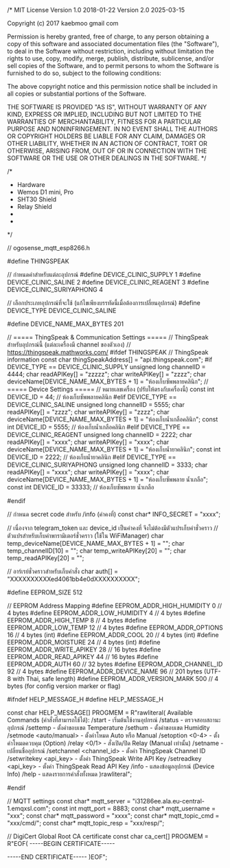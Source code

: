 /*
  MIT License
Version 1.0 2018-01-22
Version 2.0 2025-03-15

Copyright (c) 2017 kaebmoo gmail com

Permission is hereby granted, free of charge, to any person obtaining a copy
of this software and associated documentation files (the "Software"), to deal
in the Software without restriction, including without limitation the rights
to use, copy, modify, merge, publish, distribute, sublicense, and/or sell
copies of the Software, and to permit persons to whom the Software is
furnished to do so, subject to the following conditions:

The above copyright notice and this permission notice shall be included in all
copies or substantial portions of the Software.

THE SOFTWARE IS PROVIDED "AS IS", WITHOUT WARRANTY OF ANY KIND, EXPRESS OR
IMPLIED, INCLUDING BUT NOT LIMITED TO THE WARRANTIES OF MERCHANTABILITY,
FITNESS FOR A PARTICULAR PURPOSE AND NONINFRINGEMENT. IN NO EVENT SHALL THE
AUTHORS OR COPYRIGHT HOLDERS BE LIABLE FOR ANY CLAIM, DAMAGES OR OTHER
LIABILITY, WHETHER IN AN ACTION OF CONTRACT, TORT OR OTHERWISE, ARISING FROM,
OUT OF OR IN CONNECTION WITH THE SOFTWARE OR THE USE OR OTHER DEALINGS IN THE
SOFTWARE.
*/

/*
 * Hardware
 * Wemos D1 mini, Pro
 * SHT30 Shield
 * Relay Shield
 *
 *
 */

 // ogosense_mqtt_esp8266.h

 #define THINGSPEAK

// กำหนดค่าสำหรับแต่ละอุปกรณ์
#define DEVICE_CLINIC_SUPPLY 1
#define DEVICE_CLINIC_SALINE 2
#define DEVICE_CLINIC_REAGENT 3
#define DEVICE_CLINIC_SURIYAPHONG 4

// เลือกประเภทอุปกรณ์ที่จะใช้ (แก้ไขเพียงบรรทัดนี้เมื่อต้องการเปลี่ยนอุปกรณ์)
#define DEVICE_TYPE DEVICE_CLINIC_SALINE

#define DEVICE_NAME_MAX_BYTES   201

// ===== ThingSpeak & Communication Settings =====
// ThingSpeak สำหรับอุปกรณ์นี้ (แต่ละเครื่องมี channel ของตัวเอง)
// https://thingspeak.mathworks.com/
#ifdef THINGSPEAK
  // ThingSpeak information
  const char thingSpeakAddress[] = "api.thingspeak.com";
  #if DEVICE_TYPE == DEVICE_CLINIC_SUPPLY
    unsigned long channelID = 4444;
    char readAPIKey[] = "zzzzz";
    char writeAPIKey[] = "zzzz";
    char deviceName[DEVICE_NAME_MAX_BYTES + 1] = "ห้องเก็บซัพพลายคลินิก";
    // ===== Device Settings =====
    // หมายเลขเครื่อง (ปรับให้ตรงกับเครื่องนี้)
    const int DEVICE_ID = 44;  // ห้องเก็บซัพพลายคลินิก
  #elif DEVICE_TYPE == DEVICE_CLINIC_SALINE
    unsigned long channelID = 5555;
    char readAPIKey[] = "zzzz";
    char writeAPIKey[] = "zzzz";
    char deviceName[DEVICE_NAME_MAX_BYTES + 1] = "ห้องเก็บน้ำเกลือคลินิก";
    const int DEVICE_ID = 5555;  // ห้องเก็บน้ำเกลือคลินิก
  #elif DEVICE_TYPE == DEVICE_CLINIC_REAGENT
    unsigned long channelID = 2222;
    char readAPIKey[] = "xxxx";
    char writeAPIKey[] = "xxxx";
    char deviceName[DEVICE_NAME_MAX_BYTES + 1] = "ห้องเก็บน้ำยาคลินิก";
    const int DEVICE_ID = 2222;  // ห้องเก็บน้ำยาคลินิก
  #elif DEVICE_TYPE == DEVICE_CLINIC_SURIYAPHONG
    unsigned long channelID = 3333;
    char readAPIKey[] = "xxxx";
    char writeAPIKey[] = "xxxx";
    char deviceName[DEVICE_NAME_MAX_BYTES + 1] = "ห้องเก็บซัพพลาย น้ำเกลือ";
    const int DEVICE_ID = 33333;  // ห้องเก็บซัพพลาย น้ำเกลือ 

#endif

// กำหนด secret code สำหรับ /info (ค่าคงที่)
const char* INFO_SECRET = "xxxx";

// เนื่องจาก telegram_token และ device_id เป็นค่าคงที่ จึงไม่ต้องมีตัวแปรเก็บค่าชั่วคราว
// ตัวแปรสำหรับเก็บค่าพารามิเตอร์ชั่วคราว (ใช้ใน WiFiManager)
char temp_deviceName[DEVICE_NAME_MAX_BYTES + 1] = "";
char temp_channelID[10] = "";
char temp_writeAPIKey[20] = "";
char temp_readAPIKey[20] = "";

// อาร์เรย์ชั่วคราวสำหรับเก็บคำสั่ง
char auth[] = "XXXXXXXXXXed4061bb4e0dXXXXXXXXXX";

#define EEPROM_SIZE 512

// EEPROM Address Mapping
#define EEPROM_ADDR_HIGH_HUMIDITY     0   // 4 bytes
#define EEPROM_ADDR_LOW_HUMIDITY      4   // 4 bytes
#define EEPROM_ADDR_HIGH_TEMP         8   // 4 bytes
#define EEPROM_ADDR_LOW_TEMP         12   // 4 bytes
#define EEPROM_ADDR_OPTIONS          16   // 4 bytes (int)
#define EEPROM_ADDR_COOL             20   // 4 bytes (int)
#define EEPROM_ADDR_MOISTURE         24   // 4 bytes (int)
#define EEPROM_ADDR_WRITE_APIKEY     28   // 16 bytes
#define EEPROM_ADDR_READ_APIKEY      44   // 16 bytes
#define EEPROM_ADDR_AUTH             60   // 32 bytes
#define EEPROM_ADDR_CHANNEL_ID       92   // 4 bytes
#define EEPROM_ADDR_DEVICE_NAME     96   // 201 bytes (UTF-8 with Thai, safe length)
#define EEPROM_ADDR_VERSION_MARK   500   // 4 bytes (for config version marker or flag)

#ifndef HELP_MESSAGE_H
#define HELP_MESSAGE_H

const char HELP_MESSAGE[] PROGMEM = R"rawliteral(
Available Commands (คำสั่งที่สามารถใช้ได้):
/start - เริ่มต้นใช้งานอุปกรณ์
/status <id> - ตรวจสอบสถานะอุปกรณ์
/settemp <id> <lowTemp> <highTemp> - ตั้งค่าขอบเขต Temperature
/sethum <id> <lowHumidity> <highHumidity> - ตั้งค่าขอบเขต Humidity
/setmode <id> <auto/manual> - ตั้งค่าโหมด Auto หรือ Manual
/setoption <id> <0-4> - ตั้งค่าโหมดควบคุม (Option)
/relay <id> <0/1> - สั่งเปิด/ปิด Relay (Manual เท่านั้น)
/setname <id> <name> - เปลี่ยนชื่ออุปกรณ์
/setchannel <id> <channel_id> - ตั้งค่า ThingSpeak Channel ID
/setwritekey <id> <api_key> - ตั้งค่า ThingSpeak Write API Key
/setreadkey <id> <api_key> - ตั้งค่า ThingSpeak Read API Key
/info <id> <secret> - แสดงข้อมูลอุปกรณ์ (Device Info)
/help <id> - แสดงรายการคำสั่งทั้งหมด
)rawliteral";

#endif

// MQTT settings
const char* mqtt_server = "i31286ee.ala.eu-central-1.emqxsl.com";
const int mqtt_port = 8883;
const char* mqtt_username = "xxx";
const char* mqtt_password = "xxxx";
const char* mqtt_topic_cmd = "xxx/cmd/";
const char* mqtt_topic_resp = "xxx/resp/";

// DigiCert Global Root CA certificate
const char ca_cert[] PROGMEM = R"EOF(
-----BEGIN CERTIFICATE-----

-----END CERTIFICATE-----
)EOF";
